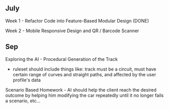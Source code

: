 ## July

Week 1 - Refactor Code into Feature-Based Modular Design (DONE)

Week 2 - Mobile Responsive Design and QR / Barcode Scanner

## Sep

Exploring the AI - Procedural Generation of the Track
- ruleset should include things like: track must be a circuit, must have certain range of curves and straight paths, and affected by the user profile's data

Scenario Based Homework - AI should help the client reach the desired outcome by helping him modifying the car repeatedly until it no longer fails a scenario, etc...